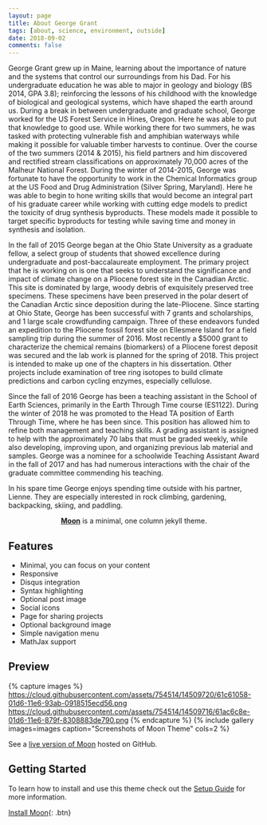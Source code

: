 ```yaml
---
layout: page
title: About George Grant
tags: [about, science, environment, outside]
date: 2018-09-02
comments: false
---
```


George Grant grew up in Maine, learning about the importance of nature and the systems that control our surroundings from his Dad. For his undergraduate education he was able to major in geology and biology (BS 2014, GPA 3.8); reinforcing the lessons of his childhood with the knowledge of biological and geological systems, which have shaped the earth around us. During a break in between undergraduate and graduate school, George worked for the US Forest Service in Hines, Oregon. Here he was able to put that knowledge to good use. While working there for two summers, he was tasked with protecting vulnerable fish and amphibian waterways while making it possible for valuable timber harvests to continue. Over the course of the two summers (2014 & 2015), his field partners and him discovered and rectified stream classifications on approximately 70,000 acres of the Malheur National Forest. During the winter of 2014-2015, George was fortunate to have the opportunity to work in the Chemical Informatics group at the US Food and Drug Administration (Silver Spring, Maryland). Here he was able to begin to hone writing skills that would become an integral part of his graduate career while working with cutting edge models to predict the toxicity of drug synthesis byproducts. These models made it possible to target specific byproducts for testing while saving time and money in synthesis and isolation.

In the fall of 2015 George began at the Ohio State University as a graduate fellow, a select group of students that showed excellence during undergraduate and post-baccalaureate employment. The primary project that he is working on is one that seeks to understand the significance and impact of climate change on a Pliocene forest site in the Canadian Arctic. This site is dominated by large, woody debris of exquisitely preserved tree specimens. These specimens have been preserved in the polar desert of the Canadian Arctic since deposition during the late-Pliocene. Since starting at Ohio State, George has been successful with 7 grants and scholarships, and 1 large scale crowdfunding campaign. Three of these endeavors funded an expedition to the Pliocene fossil forest site on Ellesmere Island for a field sampling trip during the summer of 2016. Most recently a $5000 grant to characterize the chemical remains (biomarkers) of a Pliocene forest deposit was secured and the lab work is planned for the spring of 2018. This project is intended to make up one of the chapters in his dissertation. Other projects include examination of tree ring isotopes to build climate predictions and carbon cycling enzymes, especially cellulose.

Since the fall of 2016 George has been a teaching assistant in the School of Earth Sciences, primarily in the Earth Through Time course (ES1122). During the winter of 2018 he was promoted to the Head TA position of Earth Through Time, where he has been since. This position has allowed him to refine both management and teaching skills. A grading assistant is assigned to help with the approximately 70 labs that must be graded weekly, while also developing, improving upon, and organizing previous lab material and samples. George was a nominee for a schoolwide Teaching Assistant Award in the fall of 2017 and has had numerous interactions with the chair of the graduate committee commending his teaching.

In his spare time George enjoys spending time outside with his partner, Lienne. They are especially interested in rock climbing, gardening, backpacking, skiing, and paddling.
<center><a href="http://taylantatli.github.io/Moon"><b>Moon</b></a> is a minimal, one column jekyll theme.</center>

## Features
* Minimal, you can focus on your content
* Responsive
* Disqus integration
* Syntax highlighting
* Optional post image
* Social icons
* Page for sharing projects
* Optional background image
* Simple navigation menu
* MathJax support

## Preview

{% capture images %}
    https://cloud.githubusercontent.com/assets/754514/14509720/61c61058-01d6-11e6-93ab-0918515ecd56.png
    https://cloud.githubusercontent.com/assets/754514/14509716/61ac6c8e-01d6-11e6-879f-8308883de790.png
{% endcapture %}
{% include gallery images=images caption="Screenshots of Moon Theme" cols=2 %}

See a [live version of Moon](http://taylantatli.github.io/Moon) hosted on GitHub.

## Getting Started

To learn how to install and use this theme check out the [Setup Guide](http://taylantatli.me/Moon/moon-theme/) for more information.

[Install Moon](https://github.com/TaylanTatli/Moon){: .btn}
